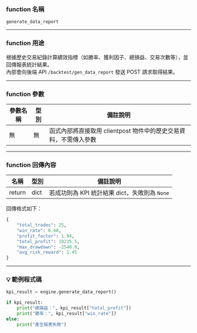 ### function 名稱

`generate_data_report`

---

### function 用途

根據歷史交易紀錄計算績效指標（如勝率、獲利因子、總損益、交易次數等），並回傳報表統計結果。  
內部會向後端 API `/backtest/gen_data_report` 發送 POST 請求取得結果。

---

### function 參數

| 參數名稱 | 型別 | 備註說明 |
|----------|------|----------|
| 無       | 無   | 函式內部將直接取用 clientpost 物件中的歷史交易資料，不需傳入參數 |

---

### function 回傳內容

| 名稱   | 型別 | 備註說明                     |
|--------|------|------------------------------|
| return | dict | 若成功則為 KPI 統計結果 dict，失敗則為 `None` |

回傳格式如下：

```python
{
    "total_trades": 25,
    "win_rate": 0.68,
    "profit_factor": 1.94,
    "total_profit": 10235.5,
    "max_drawdown": -2540.0,
    "avg_risk_reward": 1.45
}
```

---

### 💡 範例程式碼

```python
kpi_result = engine.generate_data_report()

if kpi_result:
    print("總損益：", kpi_result["total_profit"])
    print("勝率：", kpi_result["win_rate"])
else:
    print("產生報表失敗")

```